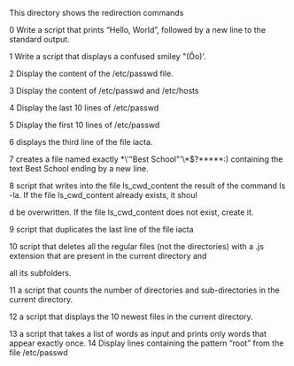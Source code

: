This directory shows the redirection commands                                                                                           

0 Write a script that prints “Hello, World”, followed by a new line to the standard output.                                 

1 Write a script that displays a confused smiley "(Ôo)'.                                                                            

2 Display the content of the /etc/passwd file.                                                                                     

3 Display the content of /etc/passwd and /etc/hosts                                                                                

4 Display the last 10 lines of /etc/passwd                                                                                              

5 Display the first 10 lines of /etc/passwd                                                                                             

6 displays the third line of the file iacta.                                                                                           

7 creates a file named exactly \*\\'"Best School"\'\\*$\?\*\*\*\*\*:) containing the text Best School ending by a new line.           

8 script that writes into the file ls_cwd_content the result of the command ls -la. If the file ls_cwd_content already exists, it shoul

d be overwritten. If the file ls_cwd_content does not exist, create it.                                                                 

9 script that duplicates the last line of the file iacta                                                                              

10 script that deletes all the regular files (not the directories) with a .js extension that are present in the current directory and 

all its subfolders.                                                                                                                     

11 a script that counts the number of directories and sub-directories in the current directory.                                            

12 a script that displays the 10 newest files in the current directory.                                                                

13 a script that takes a list of words as input and prints only words that appear exactly once.
14 Display lines containing the pattern “root” from the file /etc/passwd

